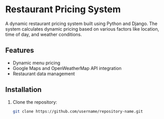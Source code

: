 # Restaurant Pricing System

A dynamic restaurant pricing system built using Python and Django. The system calculates dynamic pricing based on various factors like location, time of day, and weather conditions.

## Features

- Dynamic menu pricing
- Google Maps and OpenWeatherMap API integration
- Restaurant data management

## Installation

1. Clone the repository:
   ```bash
   git clone https://github.com/username/repository-name.git
